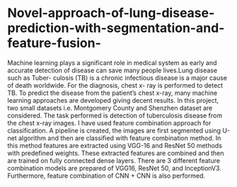 # Novel-approach-of-lung-disease-prediction-with-segmentation-and-feature-fusion-
Machine learning plays a significant role in medical system as early and accurate detection of disease can save many people lives.Lung disease such as Tuber- culosis (TB) is a chronic infectious disease is a major cause of death worldwide. For the diagnosis, chest x- ray is performed to detect TB. To predict the disease from the patient’s chest x-ray, many machine learning approaches are developed giving decent results. In this project, two small datasets i.e. Montgomery County and Shenzhen dataset are considered. The task performed is detection of tuberculosis disease from the chest x-ray images. I have used feature combination approach for classification. A pipeline is created, the images are first segmented using U-net algorithm and then are classified with feature combination method. In this method features are extracted using VGG-16 and ResNet 50 methods with predefined weights. These extracted features are combined and then are trained on fully connected dense layers. There are 3 different feature combination models are prepared of VGG16, ResNet 50, and InceptionV3. Furthermore, feature combination of CNN + CNN is also performed.
